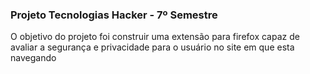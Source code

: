 ### Projeto Tecnologias Hacker - 7º Semestre

O objetivo do projeto foi construir uma extensão para firefox capaz de avaliar a segurança e privacidade para o usuário no site em que esta navegando
